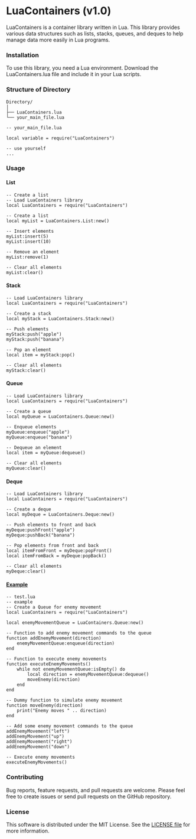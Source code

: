 # LuaContainers (v1.0)
LuaContainers is a container library written in Lua. This library provides various data structures such as lists, stacks, queues, and deques to help manage data more easily in Lua programs.

### Installation
To use this library, you need a Lua environment. Download the LuaContainers.lua file and include it in your Lua scripts.

### Structure of Directory
```
Directory/
│
├── LuaContainers.lua
└── your_main_file.lua
```
```
-- your_main_file.lua

local variable = require("LuaContainers")

-- use yourself
...
```

### Usage
#### List
```
-- Create a list
-- Load LuaContainers library
local LuaContainers = require("LuaContainers")

-- Create a list
local myList = LuaContainers.List:new()

-- Insert elements
myList:insert(5)
myList:insert(10)

-- Remove an element
myList:remove(1)

-- Clear all elements
myList:clear()
```

#### Stack
```
-- Load LuaContainers library
local LuaContainers = require("LuaContainers")

-- Create a stack
local myStack = LuaContainers.Stack:new()

-- Push elements
myStack:push("apple")
myStack:push("banana")

-- Pop an element
local item = myStack:pop()

-- Clear all elements
myStack:clear()
```

#### Queue
```
-- Load LuaContainers library
local LuaContainers = require("LuaContainers")

-- Create a queue
local myQueue = LuaContainers.Queue:new()

-- Enqueue elements
myQueue:enqueue("apple")
myQueue:enqueue("banana")

-- Dequeue an element
local item = myQueue:dequeue()

-- Clear all elements
myQueue:clear()
```

#### Deque
```
-- Load LuaContainers library
local LuaContainers = require("LuaContainers")

-- Create a deque
local myDeque = LuaContainers.Deque:new()

-- Push elements to front and back
myDeque:pushFront("apple")
myDeque:pushBack("banana")

-- Pop elements from front and back
local itemFromFront = myDeque:popFront()
local itemFromBack = myDeque:popBack()

-- Clear all elements
myDeque:clear()
```

#### [Example](test.lua)
```
-- test.lua
-- example
-- Create a Queue for enemy movement
local LuaContainers = require("LuaContainers")

local enemyMovementQueue = LuaContainers.Queue:new()

-- Function to add enemy movement commands to the queue
function addEnemyMovement(direction)
    enemyMovementQueue:enqueue(direction)
end

-- Function to execute enemy movements
function executeEnemyMovements()
    while not enemyMovementQueue:isEmpty() do
        local direction = enemyMovementQueue:dequeue()
        moveEnemy(direction)
    end
end

-- Dummy function to simulate enemy movement
function moveEnemy(direction)
    print("Enemy moves " .. direction)
end

-- Add some enemy movement commands to the queue
addEnemyMovement("left")
addEnemyMovement("up")
addEnemyMovement("right")
addEnemyMovement("down")

-- Execute enemy movements
executeEnemyMovements()
```

### Contributing
Bug reports, feature requests, and pull requests are welcome. Please feel free to create issues or send pull requests on the GitHub repository.

### License
This software is distributed under the MIT License. See the [LICENSE file](LICENSE) for more information.
